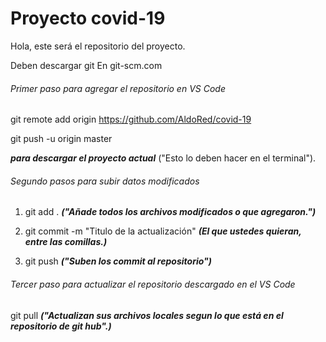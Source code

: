 # Proyecto covid-19

Hola, este será el repositorio del proyecto.

Deben descargar git
En git-scm.com

###### Primer paso para agregar el repositorio en VS Code

git remote add origin https://github.com/AldoRed/covid-19

git push -u origin master

***para descargar el proyecto actual*** ("Esto lo deben hacer en el terminal").



###### Segundo pasos para subir datos modificados

1. git add . ***("Añade todos los archivos modificados o que agregaron.")***

2. git commit -m "Titulo de la actualización" ***(El que ustedes quieran, entre las comillas.)***

3. git push ***("Suben los commit al repositorio")***


###### Tercer paso para actualizar el repositorio descargado en el VS Code

git pull ***("Actualizan sus archivos locales segun lo que está en el repositorio de git hub".)***

